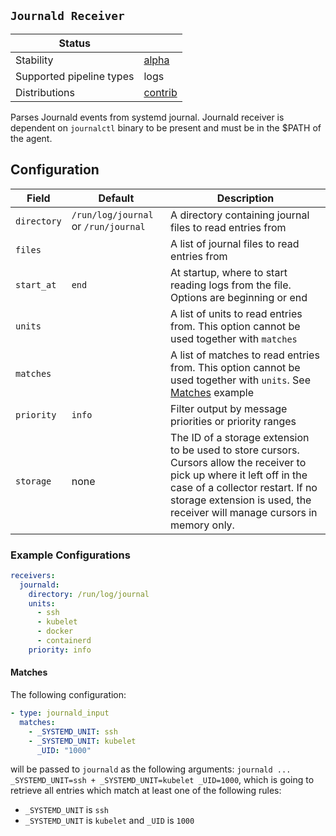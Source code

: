 ## `Journald Receiver`

| Status                   |           |
| ------------------------ |-----------|
| Stability                | [alpha]   |
| Supported pipeline types | logs      |
| Distributions            | [contrib] |

Parses Journald events from systemd journal.
Journald receiver is dependent on `journalctl` binary to be present and must be in the $PATH of the agent.

## Configuration

| Field       | Default                              | Description |
| ---         | ---                                  | --- |
| `directory` | `/run/log/journal` or `/run/journal` | A directory containing journal files to read entries from |
| `files`     |                                      | A list of journal files to read entries from |
| `start_at`  | `end`                                | At startup, where to start reading logs from the file. Options are beginning or end |
| `units`     |                                      | A list of units to read entries from. This option cannot be used together with `matches` |
| `matches`   |                                      | A list of matches to read entries from. This option cannot be used together with `units`. See [Matches](#matches) example |
| `priority`  | `info`                               | Filter output by message priorities or priority ranges |
| `storage`   | none                                 | The ID of a storage extension to be used to store cursors. Cursors allow the receiver to pick up where it left off in the case of a collector restart. If no storage extension is used, the receiver will manage cursors in memory only. |

### Example Configurations

```yaml
receivers:
  journald:
    directory: /run/log/journal
    units:
      - ssh
      - kubelet
      - docker
      - containerd
    priority: info
```

#### Matches

The following configuration:

```yaml
- type: journald_input
  matches:
    - _SYSTEMD_UNIT: ssh
    - _SYSTEMD_UNIT: kubelet
      _UID: "1000"
```

will be passed to `journald` as the following arguments: `journald ... _SYSTEMD_UNIT=ssh + _SYSTEMD_UNIT=kubelet _UID=1000`,
which is going to retrieve all entries which match at least one of the following rules:

- `_SYSTEMD_UNIT` is `ssh`
- `_SYSTEMD_UNIT` is `kubelet` and `_UID` is `1000`

[alpha]: https://github.com/open-telemetry/opentelemetry-collector#alpha
[contrib]: https://github.com/open-telemetry/opentelemetry-collector-releases/tree/main/distributions/otelcol-contrib
